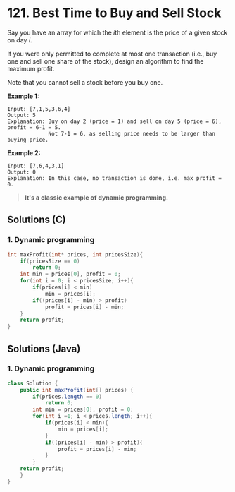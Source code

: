 # 121. Best Time to Buy and Sell Stock

Say you have an array for which the *i*th element is the price of a given stock on day *i*.

If you were only permitted to complete at most one transaction (i.e., buy one and sell one share of the stock), design an algorithm to find the maximum profit.

Note that you cannot sell a stock before you buy one.

**Example 1:**

```
Input: [7,1,5,3,6,4]
Output: 5
Explanation: Buy on day 2 (price = 1) and sell on day 5 (price = 6), profit = 6-1 = 5.
             Not 7-1 = 6, as selling price needs to be larger than buying price.
```

**Example 2:**

```
Input: [7,6,4,3,1]
Output: 0
Explanation: In this case, no transaction is done, i.e. max profit = 0.
```

> **It's a classic example of dynamic programming.**

## Solutions (C)

### 1. Dynamic programming

```c
int maxProfit(int* prices, int pricesSize){
    if(pricesSize == 0)
        return 0;
    int min = prices[0], profit = 0;
    for(int i = 0; i < pricesSize; i++){
        if(prices[i] < min)
            min = prices[i];
        if((prices[i] - min) > profit)
            profit = prices[i] - min;
    }
    return profit;
}
```



## Solutions (Java)

### 1. Dynamic programming

```java
class Solution {
    public int maxProfit(int[] prices) {
        if(prices.length == 0)
            return 0;
        int min = prices[0], profit = 0;
        for(int i =1; i < prices.length; i++){
            if(prices[i] < min){
                min = prices[i];
            }
            if((prices[i] - min) > profit){
                profit = prices[i] - min;
            }
        }
    return profit;
    }
}
```




